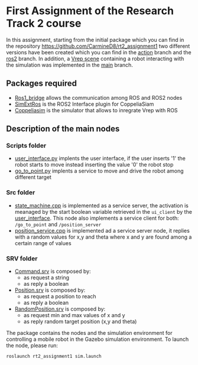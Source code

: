 # First Assignment of the Research Track 2 course 

In this assignment, starting from the initial package which you can find in the repository https://github.com/CarmineD8/rt2_assignment1 two different versions have been created which you can find in the [action](https://github.com/piquet8/rt2_assignment1/tree/action) branch and the [ros2](https://github.com/piquet8/rt2_assignment1/tree/ros2) branch. In addition, a [Vrep scene](https://github.com/piquet8/rt2_assignment1/blob/main/coppeliascene.ttt) containing a robot interacting with the simulation was implemented in the [main](https://github.com/piquet8/rt2_assignment1/tree/main) branch.  

## Packages required
- [Ros1_bridge](https://github.com/ros2/ros1_bridge) allows the communication among ROS and ROS2 nodes
- [SimExtRos](https://github.com/CoppeliaRobotics/simExtROS2) is the ROS2 Interface plugin for CoppeliaSiam
- [Coppeliasim](https://coppeliarobotics.com/downloads) is the simulator that allows to inregrate Vrep with ROS
    
## Description of the main nodes
### Scripts folder
- [user_interface.py](https://github.com/piquet8/rt2_assignment1/blob/main/scripts/user_interface.py) implents the user interface, if the user inserts '1' the robot starts to move instead inserting the value '0' the robot stop
- [go_to_point.py](https://github.com/piquet8/rt2_assignment1/blob/main/scripts/go_to_point.py) implents a service to move and drive the robot among different target 
### Src folder
- [state_machine.cpp](https://github.com/piquet8/rt2_assignment1/blob/main/src/state_machine.cpp) is implemented as a service server, the activation is meanaged by the start boolean variable retrieved in the `ui_client` by the [user_interface](https://github.com/piquet8/rt2_assignment1/blob/main/scripts/user_interface.py). This node also implements a service client for both: `/go_to_point` and `/position_server`
- [position_service.cpp](https://github.com/piquet8/rt2_assignment1/blob/main/src/position_service.cpp) is implemented ad a service server node, it replies with a random values for x,y and theta where x and y are found among a certain range of values
### SRV folder
- [Command.srv](https://github.com/piquet8/rt2_assignment1/blob/main/srv/Command.srv) is composed by:
  - as request a string 
  - as reply a boolean
- [Position.srv](https://github.com/piquet8/rt2_assignment1/blob/main/srv/Position.srv) is composed by:
  -  as request a position to reach
  -  as reply a boolean
- [RandomPosition.srv](https://github.com/piquet8/rt2_assignment1/blob/main/srv/RandomPosition.srv) is composed by:
  -  as request min and max values of x and y
  -  as reply random target position (x,y and theta)


The package contains the nodes and the simulation environment for controlling a mobile robot in the Gazebo simulation environment.
To launch the node, please run:
```
roslaunch rt2_assignment1 sim.launch
```


